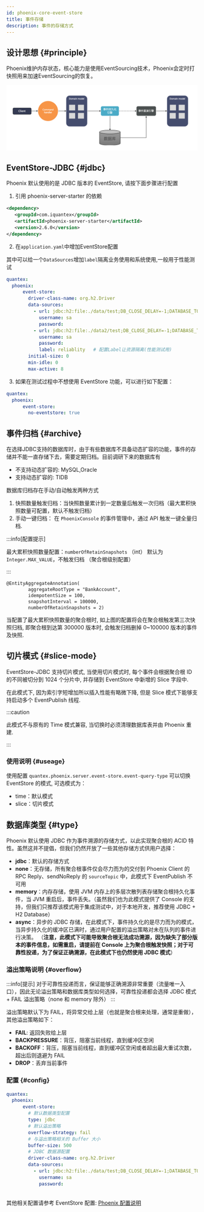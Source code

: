 ```yaml
---
id: phoenix-core-event-store
title: 事件存储
description: 事件的存储方式
---
```


## 设计思想 \{#principle\}
Phoenix维护内存状态，核心能力是使用EventSourcing技术，Phoenix会定时打快照用来加速EventSourcing的恢复。

![show](../assets/phoenix-lite/eventsouring.png)

## EventStore-JDBC \{#jdbc\}

Phoenix 默认使用的是 JDBC 版本的 EventStore, 请按下面步骤进行配置

1. 引用 phoenix-server-starter 的依赖

```xml
<dependency>
   <groupId>com.iquantex</groupId>
   <artifactId>phoenix-server-starter</artifactId>
   <version>2.6.0</version>
</dependency>
```

2. 在`application.yaml`中增加EventStore配置

其中可以给一个`DataSources`增加`label`隔离业务使用和系统使用,一般用于性能测试

```yaml
quantex:
  phoenix:
      event-store:
        driver-class-name: org.h2.Driver
        data-sources:
          - url: jdbc:h2:file:./data/test;DB_CLOSE_DELAY=-1;DATABASE_TO_UPPER=FALSE;INIT=CREATE SCHEMA IF NOT EXISTS PUBLIC
            username: sa
            password:
          - url: jdbc:h2:file:./data2/test;DB_CLOSE_DELAY=-1;DATABASE_TO_UPPER=FALSE;INIT=CREATE SCHEMA IF NOT EXISTS PUBLIC
            username: sa
            password:
            label: reliablity   # 配置Label让资源隔离(性能测试用)
        initial-size: 0
        min-idle: 0
        max-active: 8
```

3. 如果在测试过程中不想使用 EventStore 功能，可以进行如下配置：

```yaml
quantex:
  phoenix:
      event-store:
        no-eventstore: true
```

## 事件归档 \{#archive\}

在选择JDBC支持的数据库时，由于有些数据库不具备动态扩容的功能，事件的存储并不能一直存储下去，需要定期归档。目前调研下来的数据库有

- 不支持动态扩容的: MySQL,Oracle
- 支持动态扩容的: TIDB

数据库归档存在手动/自动触发两种方式

1. 快照数量触发归档：当快照数量累计到一定数量后触发一次归档（最大累积快照数量可配置，默认不触发归档）
2. 手动一键归档： 在 `PhoenixConsole` 的事件管理中，通过 API 触发一键全量归档.

:::info[配置提示]

最大累积快照数量配置：`numberOfRetainSnapshots` （int） 默认为 `Integer.MAX_VALUE`，不触发归档 （聚合根级别配置）

:::

```
@EntityAggregateAnnotation(
        aggregateRootType = "BankAccount",
        idempotentSize = 100,
        snapshotInterval = 100000,
        numberOfRetainSnapshots = 2)
```

当配置了最大累积快照数量的聚合根时, 如上图的配置将会在聚合根触发第三次快照归档, 即聚合根到达第 300000 版本时, 会触发归档删掉 0~100000 版本的事件及快照.

## 切片模式 \{#slice-mode\}

EventStore-JDBC 支持切片模式, 当使用切片模式时, 每个事件会根据聚合根 ID 的不同被切分到 1024 个分片中, 并存储到 EventStore 中新增的 Slice 字段中.

在此模式下, 因为索引字短增加所以插入性能有略微下降, 但是 Slice 模式下能够支持启动多个 EventPublish 线程.

:::caution

此模式不与原有的 Time 模式兼容, 当切换时必须清理数据库表并由 Phoenix 重建.

:::

### 使用说明 \{#useage\}

使用配置 `quantex.phoenix.server.event-store.event-query-type` 可以切换 EventStore 的模式, 可选模式为：

- time：默认模式
- slice：切片模式

## 数据库类型 \{#type\}

Phoenix 默认使用 JDBC 作为事件溯源的存储方式，以此实现聚合根的 ACID 特性。虽然这并不提倡，但我们仍然开放了一些其他存储方式供用户选择：

- **jdbc**：默认的存储方式
- **none**：无存储，所有聚合根事件仅会尽力而为的交付到 Phoenix Client 的 RPC Reply、sendNoReply 的 `sourceTopic` 中，此模式下 EventPublish 不可用
- **memory**：内存存储，使用 JVM 内存上的多层次散列表存储聚合根持久化事件，当 JVM 重启后，事件丢失。（虽然我们也为此模式提供了 Console 的支持，但我们只推荐该模式用于集成测试中，对于本地开发，推荐使用 JDBC + H2 Database）
- **async**：异步的 JDBC 存储，在此模式下，事件持久化的是尽力而为的模式，当异步持久化的缓冲区已满时，通过用户配置的溢出策略对未在队列的事件进行决策。
（**注意，此模式下可能导致聚合根无法成功溯源，因为缺失了部分版本的事件信息，如需重启，请提前在 Console 上为聚合根触发快照；对于可靠性投递，为了保证正确溯源，在此模式下也仍然使用 JDBC 模式**）

### 溢出策略说明 \{#overflow\}

:::info[提示]
对于可靠性投递而言，保证能够正确溯源非常重要（流量唯一入口），因此无论溢出策略和数据库类型如何选择，可靠性投递都会选择 JDBC 模式 + FAIL 溢出策略（none 和 memory 除外）
:::

溢出策略默认下为 FAIL，将异常交给上层（也就是聚合根来处理，通常是重做），其他溢出策略如下：

- **FAIL**: 返回失败给上层
- **BACKPRESSURE**：背压，阻塞当前线程，直到缓冲区空闲
- **BACKOFF**：背压，阻塞当前线程，直到缓冲区空闲或者超出最大重试次数，超出后则退避为 FAIL
- **DROP**：丢弃当前事件

### 配置 \{#config\}


```yaml
quantex:
  phoenix:
      event-store:
        # 默认数据类型配置
        type: jdbc
        # 默认溢出策略
        overflow-strategy: fail
        # 与溢出策略相关的 Buffer 大小
        buffer-size: 500
        # JDBC 数据源配置
        driver-class-name: org.h2.Driver
        data-sources:
          - url: jdbc:h2:file:./data/test;DB_CLOSE_DELAY=-1;DATABASE_TO_UPPER=FALSE;INIT=CREATE SCHEMA IF NOT EXISTS PUBLIC
            username: sa
            password:
        
```

其他相关配置请参考 EventStore 配置: [Phoenix 配置说明](/docs/phoenix-core/phoenix-core-config#server)